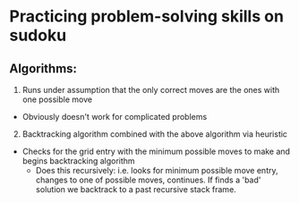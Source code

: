 # Practicing problem-solving skills on sudoku
## Algorithms:
1. Runs under assumption that the only correct moves are the ones with one possible move
 - Obviously doesn't work for complicated problems
2. Backtracking algorithm combined with the above algorithm via heuristic
 - Checks for the grid entry with the minimum possible moves to make and begins backtracking algorithm
   - Does this recursively: i.e. looks for minimum possible move entry, changes to one of possible moves, continues. If finds a 'bad' solution we backtrack to a past recursive stack frame.
